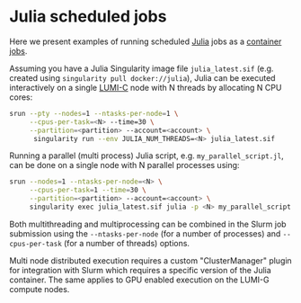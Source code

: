 [lumi-c]: ../../computing/systems/lumic.md
[container-jobs]: ../../software/containers/cray_mpich.md

# Julia scheduled jobs

Here we present examples of running scheduled
[Julia](http://julialang.org/) jobs as a [container jobs][container-jobs].

Assuming you have a Julia Singularity image file `julia_latest.sif` (e.g.
created using `singularity pull docker://julia`), Julia can be executed
interactively on a single [LUMI-C][lumi-c] node with N threads by allocating N
CPU cores:

```bash
srun --pty --nodes=1 --ntasks-per-node=1 \
     --cpus-per-task=<N> --time=30 \
     --partition=<partition> --account=<account> \
      singularity run --env JULIA_NUM_THREADS=<N> julia_latest.sif
```

Running a parallel (multi process) Julia script, e.g. `my_parallel_script.jl`,
can be done on a single node with N parallel processes using:

```bash
srun --nodes=1 --ntasks-per-node=<N> \
     --cpus-per-task=1 --time=30 \
     --partition=<partition> --account=<account> \
     singularity exec julia_latest.sif julia -p <N> my_parallel_script.jl
```

Both multithreading and multiprocessing can be combined in the Slurm job
submission using the `--ntasks-per-node` (for a number of processes) and
`--cpus-per-task` (for a number of threads) options.

Multi node distributed execution requires a custom "ClusterManager" plugin for
integration with Slurm which requires a specific version of the Julia
container. The same applies to GPU enabled execution on the LUMI-G compute
nodes.
